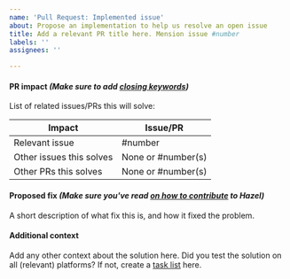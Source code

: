 ```yaml
---
name: 'Pull Request: Implemented issue'
about: Propose an implementation to help us resolve an open issue
title: Add a relevant PR title here. Mension issue #number
labels: ''
assignees: ''

---
```


#### PR impact _(Make sure to add [closing keywords](https://help.github.com/en/articles/closing-issues-using-keywords))_
List of related issues/PRs this will solve:

Impact                   | Issue/PR
------------------------ | ------
Relevant issue           | #number
Other issues this solves | None or #number(s)
Other PRs this solves    | None or #number(s)

#### Proposed fix _(Make sure you've read [on how to contribute](https://github.com/TheCherno/Hazel/blob/master/.github/CONTRIBUTING.md) to Hazel)_
A short description of what fix this is, and how it fixed the problem.

#### Additional context
Add any other context about the solution here. Did you test the solution on all (relevant) platforms?
If not, create a [task list](https://help.github.com/en/articles/about-task-lists) here.
